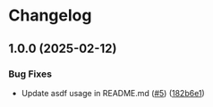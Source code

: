 # Changelog

## 1.0.0 (2025-02-12)


### Bug Fixes

* Update asdf usage in README.md ([#5](https://github.com/software-mansion/asdf-cairo-profiler/issues/5)) ([182b6e1](https://github.com/software-mansion/asdf-cairo-profiler/commit/182b6e1116887058ca9be872564694a8e6c15a2e))
